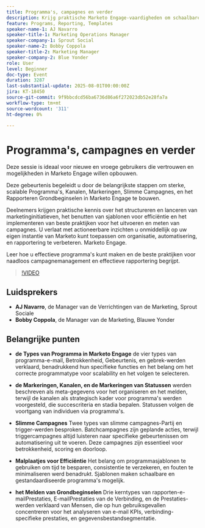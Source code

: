 ```yaml
---
title: Programma's, campagnes en verder
description: Krijg praktische Marketo Engage-vaardigheden om schaalbare programma's te bouwen, campagnemanagement te stroomlijnen en de best practices voor rapportering toe te passen, perfect voor nieuwe en vroege gebruikers.
feature: Programs, Reporting, Templates
speaker-name-1: AJ Navarro
speaker-title-1: Marketing Operations Manager
speaker-company-1: Sprout Social
speaker-name-2: Bobby Coppola
speaker-title-2: Marketing Manager
speaker-company-2: Blue Yonder
role: User
level: Beginner
doc-type: Event
duration: 3287
last-substantial-update: 2025-08-01T00:00:00Z
jira: KT-18450
source-git-commit: 9f9bbcdcd56ba6736d86a6f272023db52e28fa7a
workflow-type: tm+mt
source-wordcount: '311'
ht-degree: 0%

---
```



# Programma&#39;s, campagnes en verder

Deze sessie is ideaal voor nieuwe en vroege gebruikers die vertrouwen en mogelijkheden in Marketo Engage willen opbouwen.

Deze gebeurtenis begeleidt u door de belangrijkste stappen om sterke, scalable Programma&#39;s, Kanalen, Markeringen, Slimme Campagnes, en het Rapporteren Grondbeginselen in Marketo Engage te bouwen.

Deelnemers krijgen praktische kennis over het structureren en lanceren van marketinginitiatieven, het benutten van sjablonen voor efficiëntie en het implementeren van beste praktijken voor het uitvoeren en meten van campagnes. U verlaat met actioneerbare inzichten u onmiddellijk op uw eigen instantie van Marketo kunt toepassen om organisatie, automatisering, en rapportering te verbeteren. Marketo Engage.

Leer hoe u effectieve programma&#39;s kunt maken en de beste praktijken voor naadloos campagnemanagement en effectieve rapportering begrijpt.

>[!VIDEO](https://video.tv.adobe.com/v/3464499/?learn=on&enablevpops)

## Luidsprekers

* **AJ Navarro**, de Manager van de Verrichtingen van de Marketing, Sprout Sociale
* **Bobby Coppola**, de Manager van de Marketing, Blauwe Yonder

## Belangrijke punten

* **de Types van Programma in Marketo Engage** de vier types van programma-e-mail, Betrokkenheid, Gebeurtenis, en gebrek-werden verklaard, benadrukkend hun specifieke functies en het belang om het correcte programmatype voor scalability en het volgen te selecteren.

* **de Markeringen, Kanalen, en de Markeringen van Statussen** werden beschreven als meta-gegevens voor het organiseren en het melden, terwijl de kanalen als strategisch kader voor programma&#39;s werden voorgesteld, die succescriteria en stadia bepalen. Statussen volgen de voortgang van individuen via programma&#39;s.

* **Slimme Campagnes** Twee types van slimme campagnes-Partij en trigger-werden besproken. Batchcampagnes zijn geplande acties, terwijl triggercampagnes altijd luisteren naar specifieke gebeurtenissen om automatisering uit te voeren. Deze campagnes zijn essentieel voor betrokkenheid, scoring en doorloop.

* **Malplaatjes voor Efficiëntie** Het belang om programmasjablonen te gebruiken om tijd te besparen, consistentie te verzekeren, en fouten te minimaliseren werd benadrukt. Sjablonen maken schaalbare en gestandaardiseerde programma&#39;s mogelijk.

* **het Melden van Grondbeginselen** Drie kerntypes van rapporten-e-mailPrestaties, E-mailPrestaties van de Verbinding, en de Prestaties-werden verklaard van Mensen, die op hun gebruiksgevallen concentreren voor het analyseren van e-mail KPIs, verbinding-specifieke prestaties, en gegevensbestandsegmentatie.
